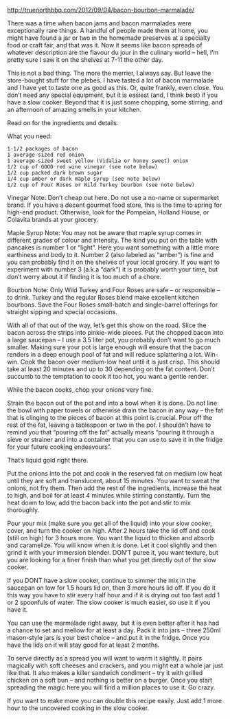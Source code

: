 http://truenorthbbq.com/2012/09/04/bacon-bourbon-marmalade/

There was a time when bacon jams and bacon marmalades were exceptionally rare things. A handful of people made them at home, you might have found a jar or two in the homemade preserves at a specialty food or craft fair, and that was it. Now it seems like bacon spreads of whatever description are the flavour du jour in the culinary world – hell, I’m pretty sure I saw it on the shelves at 7-11 the other day.

This is not a bad thing. The more the merrier, I always say. But leave the store-bought stuff for the plebes. I have tasted a lot of bacon marmalade and I have yet to taste one as good as this. Or, quite frankly, even close. You don’t need any special equipment, but it is easiest (and, I think best) if you have a slow cooker. Beyond that it is just some chopping, some stirring, and an afternoon of amazing smells in your kitchen.

Read on for the ingredients and details.


What you need:

    1-1/2 packages of bacon
    1 average-sized red onion
    1 average-sized sweet yellow (Vidalia or honey sweet) onion
    1/2 cup of GOOD red wine vinegar (see note below)
    1/2 cup packed dark brown sugar
    1/4 cup amber or dark maple syrup (see note below)
    1/2 cup of Four Roses or Wild Turkey bourbon (see note below)

Vinegar Note: Don’t cheap out here. Do not use a no-name or supermarket brand. If you have a decent gourmet food store, this is the time to spring for high-end product. Otherwise, look for the Pompeian, Holland House, or Colavita brands at your grocery.

Maple Syrup Note: You may not be aware that maple syrup comes in different grades of colour and intensity. The kind you put on the table with pancakes is number 1 or “light”. Here you want something with a little more earthiness and body to it. Number 2 (also labeled as “amber”) is fine and you can probably find it on the shelves of your local grocery. If you want to experiment with number 3 (a.k.a “dark”) it is probably worth your time, but don’t worry about it if finding it is too much of a chore.

Bourbon Note: Only Wild Turkey and Four Roses are safe – or responsible – to drink. Turkey and the regular Roses blend make excellent kitchen bourbons. Save the Four Roses small-batch and single-barrel offerings for straight sipping and special occasions.

With all of that out of the way, let’s get this show on the road. Slice the bacon across the strips into pinkie-wide pieces. Put the chopped bacon into a large saucepan – I use a 3.5 liter pot, you probably don’t want to go much smaller. Making sure your pot is large enough will ensure that the bacon renders in a deep enough pool of fat and will reduce splattering a lot. Win-win. Cook the bacon over medium-low heat until it is just crisp. This should take at least 20 minutes and up to 30 depending on the fat content. Don’t succumb to the temptation to cook it too hot, you want a gentle render.

While the bacon cooks, chop your onions very fine.

Strain the bacon out of the pot and into a bowl when it is done. Do not line the bowl with paper towels or otherwise drain the bacon in any way – the fat that is clinging to the pieces of bacon at this point is crucial. Pour off the rest of the fat, leaving a tablespoon or two in the pot. I shouldn’t have to remind you that “pouring off the fat” actually means “pouring it through a sieve or strainer and into a container that you can use to save it in the fridge for your future cooking endeavours”.

That’s liquid gold right there.

Put the onions into the pot and cook in the reserved fat on medium low heat until they are soft and translucent, about 15 minutes. You want to sweat the onions, not fry them. Then add the rest of the ingredients, increase the heat to high, and boil for at least 4 minutes while stirring constantly. Turn the heat down to low, add the bacon back into the pot and stir to mix thoroughly.

Pour your mix (make sure you get all of the liquid) into your slow cooker, cover, and turn the cooker on high. After 2 hours take the lid off and cook (still on high) for 3 hours more. You want the liquid to thicken and absorb and caramelize. You will know when it is done. Let it cool slightly and then grind it with your immersion blender. DON’T puree it, you want texture, but you are looking for a finer finish than what you get directly out of the slow cooker.

If you DONT have a slow cooker, continue to simmer the mix in the saucepan on low for 1.5 hours lid on, then 3 more hours lid off. If you do it this way you have to stir every half hour and if it is drying out too fast add 1 or 2 spoonfuls of water. The slow cooker is much easier, so use it if you have it.

You can use the marmalade right away, but it is even better after it has had a chance to set and mellow for at least a day. Pack it into jars – three 250ml mason-style jars is your best choice – and put it in the fridge. Once you have the lids on it will stay good for at least 2 months.

To serve directly as a spread you will want to warm it slightly. It pairs magically with soft cheeses and crackers, and you might eat a whole jar just like that. It also makes a killer sandwich condiment – try it with grilled chicken on a soft bun – and nothing is better on a burger. Once you start spreading the magic here you will find a million places to use it. Go crazy.

If you want to make more you can double this recipe easily. Just add 1 more hour to the uncovered cooking in the slow cooker.
